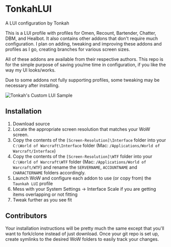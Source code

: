# TonkahLUI
A LUI configuration by Tonkah

This is a LUI profile with profiles for Omen, Recount, Bartender, Chatter, DBM, and Healbot. It also contains other addons that don't require much configuration. I plan on adding, tweaking and improving these addons and profiles as I go, creating branches for various screen sizes.

All of these addons are available from their respective authors. This repo is for the simple purpose of saving you/me time in configuration, if you like the way my UI looks/works.

Due to some addons not fully supporting profiles, some tweaking may be necessary after installing.

![Tonkah's Custom LUI Sample](https://github.com/albertbori/TonkahLUI/blob/master/Minimized.png?raw=true)

## Installation

1. Download source
1. Locate the appropriate screen resolution that matches your WoW screen.
1. Copy the contents of the `[Screen-Resolution]\Interface` folder into your `C:\World of Warcraft\Interface` folder (Mac: `/Applications/World of Warcraft/Interface`)
1. Copy the contents of the `[Screen-Resolution]\WTF` folder into your `C:\World of Warcraft\WTF` folder (Mac: `/Applications/World of Warcraft/WTF`) and rename the `SERVERNAME`, `ACCOUNTNAME` and `CHARACTERNAME` folders accordingly.
1. Launch WoW and configure each addon to use (or copy from) the `Taunkah LUI` profile
1. Mess with your System Settings -> Interface Scale if you are getting items overlapping or not fitting
1. Tweak further as you see fit

## Contributors

Your installation instructions will be pretty much the same except that you'll want to fork/clone instead of just download. Once your git repo is set up, create symlinks to the desired WoW folders to easily track your changes.
